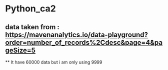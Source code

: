 # Python_ca2

## data taken from : https://mavenanalytics.io/data-playground?order=number_of_records%2Cdesc&page=4&pageSize=5
** It have 60000 data but i am only using 9999
